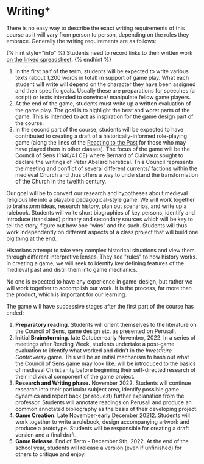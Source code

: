 # Writing\*

There is no easy way to describe the exact writing requirements of this course as it will vary from person to person, depending on the roles they embrace. Generally the writing requirements are as follows:&#x20;

{% hint style="info" %}
Students need to record links to their written work [on the linked spreadsheet](https://docs.google.com/spreadsheets/d/1Y1JGyI6Sn-0jTWay6I0MKq3y27fIxbg2lFTqzLGOfxQ/edit?usp=sharing).
{% endhint %}

1. In the first half of the term, students will be expected to write various texts (about 1,200 words in total) in support of game play. What each student will write will depend on the character they have been assigned and their specific goals. Usually these are preparations for speeches (a script) or texts intended to convince/ manipulate fellow game players.&#x20;
2. At the end of the game, students must write up a written evaluation of the game play. The goal is to highlight the best and worst parts of the game. This is intended to act as inspiration for the game design part of the course.&#x20;
3. In the second part of the course, students will be expected to have contributed to creating a draft of a historically-informed role-playing game (along the lines of the [Reacting to the Past](https://reacting.barnard.edu/) for those who may have played them in other classes). The focus of the game will be the Council of Sens (1140/41 CE) where Bernard of Clairvaux sought to declare the writings of Peter Abelard heretical. This Council represents the meeting and conflict of several different currents/ factions within the medieval Church and thus offers a way to understand the transformation of the Church in the twelfth century.&#x20;

Our goal will be to convert our research and hypotheses about medieval religious life into a playable pedagogical-style game. We will work together to brainstorm ideas, research history, plan out scenarios, and write up a rulebook. Students will write short biographies of key persons, identify and introduce (translated) primary and secondary sources which will be key to tell the story, figure out how one “wins” and the such. Students will thus work independently on different aspects of a class project that will build one big thing at the end.

Historians attempt to take very complex historical situations and view them through different interpretive lenses. They see "rules" to how history works. In creating a game, we will seek to identify key defining features of the medieval past and distill them into game mechanics.

No one is expected to have any experience in game-design, but rather we will work together to accomplish our work. It is the process, far more than the product, which is important for our learning.

The game will have successive stages after the first part of the course has ended:

1. **Preparatory reading**. Students will orient themselves to the literature on the Council of Sens, game design etc. as presented on Perusall.&#x20;
2. **Initial Brainstorming.** late October-early November, 2022. In a series of meetings after Reading Week, students undertake a post-game evaluation to identify what worked and didn't in the _Investiture Controversy_ game. This will be an initial mechanism to hash out what the Council of Sens game may look like.  will be introduced to the basics of medieval Christianity before beginning their self-directed research of their individual component of the game project.
3. **Research and Writing phase.** November 2022. Students will continue research into their particular subject area, identify possible game dynamics and report back (or request) further explanation from the professor. Students will annotate readings on Perusall and produce an common annotated bibliography as the basis of their developing project.
4. **Game Creation**. Late November-early December 20212. Students will work together to write a rulebook, design accompanying artwork and produce a prototype. Students will be responsible for creating a draft version and a final draft.
5. **Game Release**. End of Term - December 9th, 2022. At the end of the school year, students will release a version (even if unfinished) for others to critique and enjoy.
